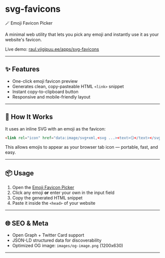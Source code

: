 # svg-favicons

🪄 Emoji Favicon Picker

A minimal web utility that lets you pick any emoji and instantly use it as your website's favicon.

Live demo: [raul.viigipuu.ee/apps/svg-favicons](https://raul.viigipuu.ee/apps/svg-favicons)

---

## ✨ Features

- One-click emoji favicon preview
- Generates clean, copy-pasteable HTML `<link>` snippet
- Instant copy-to-clipboard button
- Responsive and mobile-friendly layout

---

## 🧠 How It Works

It uses an inline SVG with an emoji as the favicon:

```html
<link rel="icon" href="data:image/svg+xml,<svg ...><text>😏</text></svg>">
```

This allows emojis to appear as your browser tab icon — portable, fast, and easy.

---

## 📦 Usage

1. Open the [Emoji Favicon Picker](https://raul.viigipuu.ee/apps/svg-favicons)
2. Click any emoji **or** enter your own in the input field
3. Copy the generated HTML snippet
4. Paste it inside the `<head>` of your website

---

## 🌐 SEO & Meta

- Open Graph + Twitter Card support
- JSON-LD structured data for discoverability
- Optimized OG image: `images/og-image.png` (1200x630)

---

